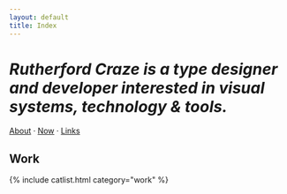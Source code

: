 ```yaml
---
layout: default
title: Index
---
```


# _Rutherford Craze is a type designer and developer interested in visual systems, technology & tools._

[About](/about) · [Now](/now) · [Links](/links)

## Work

{% include catlist.html category="work" %}

<!-- ## Articles -->

<!-- {% include catlist.html category="posts" %} -->